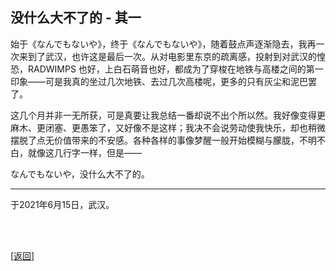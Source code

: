## 没什么大不了的 - 其一

始于《なんでもないや》，终于《なんでもないや》，随着鼓点声逐渐隐去，我再一次来到了武汉，也许这是最后一次。从对电影里东京的疏离感，投射到对武汉的惶恐，RADWIMPS 也好，上白石萌音也好，都成为了穿梭在地铁与高楼之间的第一印象——可是我真的坐过几次地铁、去过几次高楼呢，更多的只有灰尘和泥巴罢了。

这几个月并非一无所获，可是真要让我总结一番却说不出个所以然。我好像变得更麻木、更闭塞、更愚笨了，又好像不是这样；我决不会说劳动使我快乐，却也稍微摆脱了点无价值带来的不安感。各种各样的事像梦醒一般开始模糊与朦胧，不明不白，就像这几行字一样，但是——

なんでもないや，没什么大不了的。

------

于2021年6月15日，武汉。

<br>

<br>

[[返回]](../../../../sites/proses/多余的话.md)
